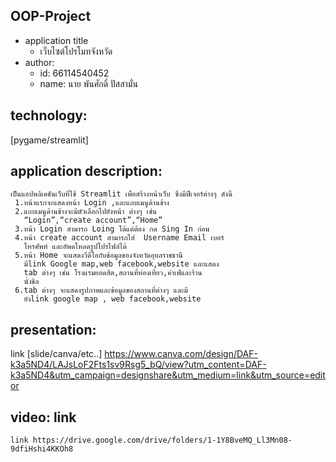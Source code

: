## OOP-Project

- application title
  * เว็บไซต์โปรโมทจังหวัด
- author: 
  * id: 66114540452
  * name: นาย พันศักดิ์ ปัสสามั่น
## technology: 
[pygame/streamlit]
## application description:
    เป็นแอปพลิเคชันเว็บที่ใช้ Streamlit เพื่อสร้างหน้าเว็บ ซึ่งมีฟีเจอร์ต่างๆ ดังนี้
     1.หน้าแรกจะแสดงหน้า Login ,และแถบเมนูด้านข้าง  
     2.แถบเมนูด้านข้างจะมีตัวเลือกไปยังหน้า ต่างๆ เช่น
       “Login”,“create account”,“Home”
     3.หน้า Login สามารถ Loing ได้แต่ต้อง กด Sing In ก่อน
     4.หน้า create account สามารถใส่  Username Email เบอร์
       โทรศัพท์ และอัพดโหลดรูปโปรไฟล์ได้
     5.หน้า Home จะแสดงวีดีโอกับข้อมูลของจังหวัดอุบลราชธานี  
       มีlink Google map,web facebook,website และแสดง
       tab ต่างๆ เช่น โรงแรมยอดฮิต,สถานที่ท่องเที่ยว,ค่าเฟ่และร้าน 
       นั่งชิล
     6.tab ต่างๆ จะแสดงรูปภาพและข้อมูลของสถานที่ต่างๆ และมี
       ยังlink google map , web facebook,website
## presentation: 
   link [slide/canva/etc..] https://www.canva.com/design/DAF-k3a5ND4/LAJsLoF2Fts1sv9Rsg5_bQ/view?utm_content=DAF-k3a5ND4&utm_campaign=designshare&utm_medium=link&utm_source=editor 
## video: link
    link https://drive.google.com/drive/folders/1-1Y8BveMQ_Ll3Mn08-9dfiHshi4KKOh8
